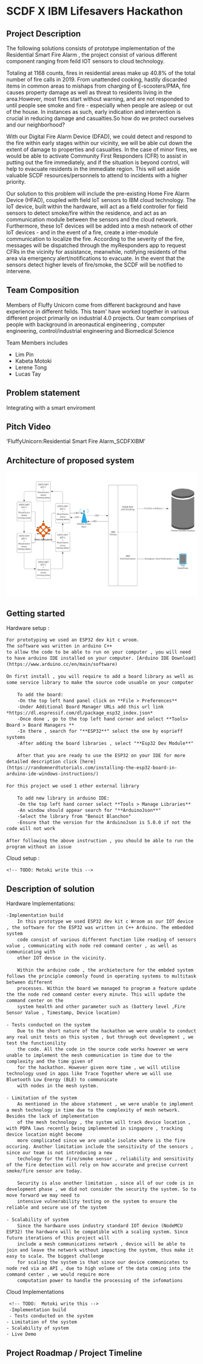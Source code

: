  
# SCDF X IBM Lifesavers Hackathon 

## Project Description
The following solutions consists of prototype implementation of the Residential Smart Fire Alarm , the project 
consist of various different component ranging from feild IOT sensors to cloud technology. 

Totaling at 1168 counts, fires in residential areas make up 40.8% of the total number of fire calls in 2019. From unattended cooking, 
hastily discarded items in common areas to mishaps from charging of E-scooters/PMA, fire causes property damage as well as threat to 
residents living in the area.However, most fires start without warning, and are not responded to until people see smoke and fire -
especially when people are asleep or out of the house. In instances as such, early indication and intervention is crucial in reducing 
damage and casualties.So how do we protect ourselves and our neighborhood?

With our Digital Fire Alarm Device (DFAD), we could detect and respond to the fire within early stages within our vicinity, we will be 
able cut down the extent of damage to properties and casualties. In the case of minor fires, we would be able to activate Community First Responders 
(CFR) to assist in putting out the fire immediately, and if the situation is beyond control, will help to evacuate residents in the immediate region. 
This will set aside valuable SCDF resources/personnels to attend to incidents with a higher priority. 

Our solution to this problem will include the pre-existing Home Fire Alarm Device (HFAD), coupled with field IoT sensors to IBM cloud technology. 
The IoT device, built within the hardware, will act as a field controller for field sensors to detect smoke/fire within the residence, and act as an
communication module between the sensors and the cloud network. Furthermore, these IoT devices will be added into a mesh network of other IoT devices - 
and in the event of a fire, create a inter-module communication to localize the fire. According to the severity of the fire, messages will be dispatched 
through the myResponders app to request CFRs in the vicinity for assistance, meanwhile, notifying residents of the area via emergency alert/notifications 
to evacuate. In the event that the sensors detect higher levels of fire/smoke, the SCDF will be notified to intervene. 
    
## Team Composition

Members of Fluffy Unicorn come from different background and have experience in different feilds. This team'
have worked together in various different project primarily on industrial 4.0 projects. Our team comprises of
people with background in areonautical engineering , computer engineering, control/industrial engineering and 
Biomedical Science


Team Members includes
- Lim Pin
- Kabeta Motoki
- Lerene Tong 
- Lucas Tay

## Problem statement
   Integrating with a smart enviroment

## Pitch Video
‘FluffyUnicorn:Residential Smart Fire Alarm_SCDFXIBM’
<!-- TODO: Insert youtube pitch link in here-->

## Architecture of proposed system
<!-- TODO: insert archietecture and basic write up here-->
![Residential Smart Fire Alarm System Architecture](https://github.com/asshle/FluffyUnicorn/blob/master/Assets%20Image/SystemArchitecture.PNG?raw=true)

## Getting started
Hardware setup :
```
For prototyping we used an ESP32 dev kit c wroom.
The software was written in arduino C++ 
to allow the code to be able to run on your computer , you will need to have arduino IDE installed on your computer. [Arduino IDE Download](https://www.arduino.cc/en/main/software)

On first install , you will require to add a board library as well as some service library to make the source code usuable on your computer

    To add the board:
    -On the top left hand panel click on **File > Preferences**
    -Under Additional Board Manager URLs add this url link *https://dl.espressif.com/dl/package_esp32_index.json*
    -Once done , go to the top left hand corner and select **Tools> Board > Board Managers **  
    -In there , search for "**ESP32**" select the one by esprieff systems
    -After adding the board libraries , select "**Esp32 Dev Module**"

    After that you are ready to use the ESP32 on your IDE for more detailed description click [here](https://randomnerdtutorials.com/installing-the-esp32-board-in-arduino-ide-windows-instructions/)

For this project we used 1 other external library 

    To add new library in arduino IDE: 
    -On the top left hand corner select **Tools > Manage Libraries**
    -An window should appear search for "**ArduinoJson**"
    -Select the library from "Benoit Blanchon"
    -Ensure that the version for the ArduinoJson is 5.0.0 if not the code will not work

After following the above instruction , you should be able to run the program without an issue

```    
Cloud setup :
```
<!-- TODO: Motoki write this -->
```

## Description of solution

Hardware Implementations:
```    
-Implementation build
    In this prototype we used ESP32 dev kit c Wroom as our IOT device , the software for the ESP32 was written in C++ Arduino. The embedded system
    code consist of various different function like reading of sensors value , communicating with node red command center , as well as communicating with 
    other IOT device in the vicinity. 

    Within the arduino code , the archietecture for the embded system follows the principle commonly found in operating systems to multitask between different 
    processes. Within the board we managed to program a feature update the the node red command center every minute. This will update the command center on the
    system health and other parameter such as (battery level ,Fire Sensor Value , Timestamp, Device location)
 
- Tests conducted on the system
    Due to the short nature of the hackathon we were unable to conduct any real unit tests on this system , but through out development , we test the functionility
    the code. All the code in the source code works however we were unable to implement the mesh communication in time due to the complexity and the time given of 
    for the hackathon. However given more time , we will utilise technology used in apps like Trace Together where we will use Bluetooth Low Energy (BLE) to communicate
    with nodes in the mesh system. 

- Limitation of the system
    As mentioned in the above statement , we were unable to implement a mesh technology in time due to the complexity of mesh network. Besides the lack of implementation
    of the mesh technology , the system will track device location , with PDPA laws recently being implemented in singapore , tracking device location might become 
    more complicated since we are unable isolate where is the fire occuring. Another limitation include the sensitivity of the sensors , since our team is not introducing a new 
    techology for the fire/smoke sensor , reliability and sensitivity of the fire detection will rely on how accurate and precise current smoke/fire sensor are today.

    Security is also another limitation , since all of our code is in development phase , we did not consider the security the system. So to move forward we may need to 
    intensive vulnerability testing on the system to ensure the reliable and secure use of the system 

- Scalability of system
    Since the hardware uses industry standard IOT device (NodeMCU ESP32) the hardware will be compatible with a scaling system. Since future iterations of this project will 
    include a mesh communications network , device will be able to join and leave the network without impacting the system, thus make it easy to scale. The biggest challenge 
    for scaling the system is that since our device communicates to node red via an API , due to high volume of the data coming into the command center , we would require more 
    computation power to handle the processing of the infomations 

```
Cloud Implementations
```
 <!-- TODO:  Motoki write this --> 
 -Implementation build
 - Tests conducted on the system
- Limitation of the system
- Scalability of system
- Live Demo

```
   
## Project Roadmap / Project Timeline
 <!-- TODO: insert Project Roadmap and Project timeline write up here-->








